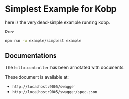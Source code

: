 # Simplest Example for Kobp

here is the very dead-simple example running kobp.

Run:

```bash
npm run -w example/simplest example
```

## Documentations

The `hello.controller` has been annotated with documents.

These document is available at:

- `http://localhost:9005/swagger`
- `http://localhost:9005/swagger/spec.json`

